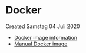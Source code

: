 # Docker
Created Samstag 04 Juli 2020


* [Docker image information](https://hub.docker.com/_/nginx)
* [Manual Docker image](https://docs.nginx.com/nginx/admin-guide/installing-nginx/installing-nginx-docker/#docker_oss)



